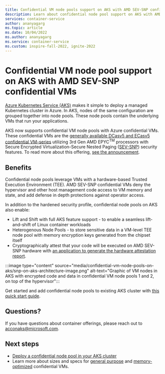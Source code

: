 ```yaml
---
title: Confidential VM node pools support on AKS with AMD SEV-SNP confidential VMs
description: Learn about confidential node pool support on AKS with AMD SEV-SNP confidential VMs 
services: container-service
author: ananyagarg
ms.topic: article
ms.date: 10/04/2022
ms.author: ananyagarg
ms.service: container-service
ms.custom: inspire-fall-2022, ignite-2022
---
```


# Confidential VM node pool support on AKS with AMD SEV-SNP confidential VMs

[Azure Kubernetes Service (AKS)](../aks/index.yml) makes it simple to deploy a managed Kubernetes cluster in Azure. In AKS, nodes of the same configuration are grouped together into node pools. These node pools contain the underlying VMs that run your applications. 

AKS now supports confidential VM node pools with Azure confidential VMs. These confidential VMs are the [generally available DCasv5 and ECasv5 confidential VM-series](https://aka.ms/AMD-ACC-VMs-GA-Inspire-2022) utilizing 3rd Gen AMD EPYC<sup>TM</sup> processors with Secure Encrypted Virtualization-Secure Nested Paging ([SEV-SNP](https://www.amd.com/en/technologies/infinity-guard)) security features. To read more about this offering, [see the announcement](https://aka.ms/Ignite2022-CVM-Node-Pools-on-AKS-GA).

## Benefits

Confidential node pools leverage VMs with a hardware-based Trusted Execution Environment (TEE). AMD SEV-SNP confidential VMs deny the hypervisor and other host management code access to VM memory and state, and add defense in depth protections against operator access.

In addition to the hardened security profile, confidential node pools on AKS also enable:

- Lift and Shift with full AKS feature support - to enable a seamless lift-and-shift of Linux container workloads
- Heterogenous Node Pools - to store sensitive data in a VM-level TEE node pool with memory encryption keys generated from the chipset itself
- Cryptographically attest that your code will be executed on AMD SEV-SNP hardware with [an application to generate the hardware attestation report](https://github.com/Azure/confidential-computing-cvm-guest-attestation/blob/main/aks-linux-sample/cvm-attestation.yaml). 

:::image type="content" source="media/confidential-vm-node-pools-on-aks/snp-on-aks-architecture-image.png" alt-text="Graphic of VM nodes in AKS with encrypted code and data in confidential VM node pools 1 and 2, on top of the hypervisor":::

Get started and add confidential node pools to existing AKS cluster with [this quick start guide](../aks/use-cvm.md).

## Questions?

If you have questions about container offerings, please reach out to <acconaks@microsoft.com>.

## Next steps

- [Deploy a confidential node pool in your AKS cluster](../aks/use-cvm.md)
- Learn more about sizes and specs for [general purpose](../virtual-machines/dcasv5-dcadsv5-series.md) and [memory-optimized](../virtual-machines/ecasv5-ecadsv5-series.md) confidential VMs.
